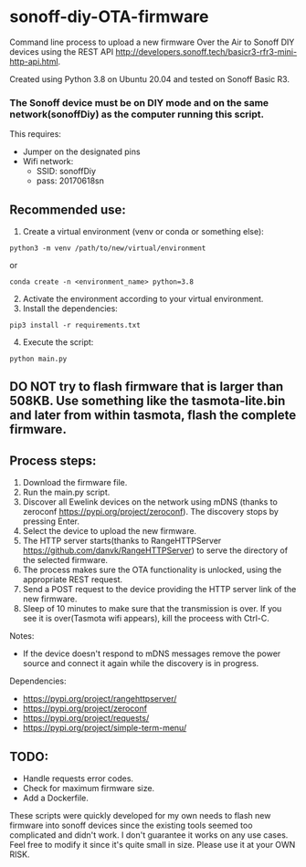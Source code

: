 # sonoff-diy-OTA-firmware
Command line process to upload a new firmware Over the Air to Sonoff DIY devices using the REST API http://developers.sonoff.tech/basicr3-rfr3-mini-http-api.html.

Created using Python 3.8 on Ubuntu 20.04 and tested on Sonoff Basic R3. 

### The Sonoff device must be on DIY mode and on the same network(sonoffDiy) as the computer running this script.
This requires:
* Jumper on the designated pins
* Wifi network:
  * SSID: sonoffDiy
  * pass: 20170618sn

## Recommended use:
1. Create a virtual environment (venv or conda or something else): 
```
python3 -m venv /path/to/new/virtual/environment
```
or 
```
conda create -n <environment_name> python=3.8
```
2. Activate the environment according to your virtual environment.
3. Install the dependencies:
```
pip3 install -r requirements.txt
```
4. Execute the script:
```
python main.py
```

## DO NOT try to flash firmware that is larger than 508KB. Use something like the tasmota-lite.bin and later from within tasmota, flash the complete firmware.

## Process steps:
1. Download the firmware file.
2. Run the main.py script.
3. Discover all Ewelink devices on the network using mDNS (thanks to zeroconf https://pypi.org/project/zeroconf). The discovery stops by pressing Enter.
4. Select the device to upload the new firmware.
5. The HTTP server starts(thanks to RangeHTTPServer https://github.com/danvk/RangeHTTPServer) to serve the directory of the selected firmware.
6. The process makes sure the OTA functionality is unlocked, using the appropriate REST request.
7. Send a POST request to the device providing the HTTP server link of the new firmware.
8. Sleep of 10 minutes to make sure that the transmission is over. If you see it is over(Tasmota wifi appears), kill the proceess with Ctrl-C.

Notes:
* If the device doesn't respond to mDNS messages remove the power source and connect it again while the discovery is in progress.

Dependencies: 
* https://pypi.org/project/rangehttpserver/
* https://pypi.org/project/zeroconf
* https://pypi.org/project/requests/
* https://pypi.org/project/simple-term-menu/

## TODO: 
* Handle requests error codes.
* Check for maximum firmware size.
* Add a Dockerfile.

These scripts were quickly developed for my own needs to flash new firmware into sonoff devices since the existing tools seemed too complicated and didn't work. I don't guarantee it works on any use cases. Feel free to modify it since it's quite small in size.
Please use it at your OWN RISK.
